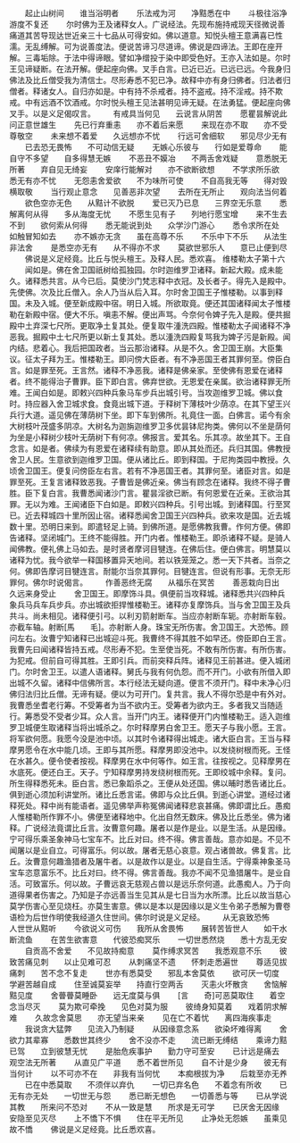 <!-- { "loadSidebar": true } -->
　　起止山树间　　谁当浴明者
　　乐法戒为河　　净黠悉在中
　　斗极往浴净　　游度不复还
　　尔时佛为王及诸释女人。广说经法。先现布施持戒现天径微说善痛道其苦导现达世近亲三十七品从可得安如。佛以道意。知悦头檀王意满喜已性濡。无乱缚解。可为说善度法。便说苦谛习尽道谛。佛说是四谛法。王即在座开解。三毒垢除。于法中得谛眼。譬如净缯投于染中即受色好。王亦入法如是。尔时王见谛疑断。在法开解。便起座向佛。叉手白言。已近已近。已远已远。今我身归佛法及比丘僧受我为清信士。尽形寿悉不犯已净。故释中亦有身归佛者。归法者归僧者。释诸女人。自归亦如是。中有持不杀戒者。持不盗戒。持不淫戒。持不欺戒。中有远酒不饮酒戒。尔时悦头檀王见法甚明见谛无疑。在法勇猛。便起座向佛叉手。以是义足偈叹言。
　　有戒具当何见　　云说言从阴苦
　　愿瞿昙解说此　　问正意世雄生
　　先已行弃重恚　　亦不着后来愿
　　来现在亦不取　　亦不受尊敬空
　　未来想不着爱　　久远想亦不忧
　　行远可舍细软　　邪见尽少无有
　　已去恐无畏怖　　不可动信无疑
　　无嫉心乐彼与　　行如是爱尊命
　　能自守不多望　　自多得慧无嫉
　　不恶丑不嫫冶　　不两舌舍戏疑
　　意悉脱无所著　　弃自见无绮妄
　　安庠行能解对　　亦不欲断欲想
　　不学求所乐欲　　悉无有亦不忧
　　无怨恚舍爱欲　　不为味所可使
　　不自高我无等　　得对毁横取敬
　　当行观止意念　　见善恶非次望
　　去所在无所止　　观向法当何着
　　欲色空亦无色　　从黠计不欲脱
　　爱已灭乃已息　　三界空无乐意
　　悉解离何从得　　多从海度无忧
　　不愿生见有子　　列地行愿宝增
　　来不生去不到　　欲何索从何得
　　悉无能说到处　　众学沙门游心
　　悉令求所在处　　如触冒知如去
　　亦不嫉亦无贪　　虽在高尊不乐
　　不乐中下不乐　　从法生非法舍
　　是悉空亦无有　　从不得亦不求
　　莫欲世邪乐人　　意已止便到尽
　　佛说是义足经竟。比丘与悦头檀王。及释人民。悉欢喜。
维楼勒太子第十六
　　闻如是。佛在舍卫国祇树给孤独园。尔时迦维罗卫诸释。新起大殿。成未能久。诸释悉共言。从今已后。莫使沙门梵志释中衣冠。及长者子。得先入是殿中。先使佛。次及比丘僧入。余人乃当从后入耳。尔时舍卫国王子惟楼勒。以事到释国。未及入城。便至新成殿中宿。明日入城。所欲取竟。便还其国诸释闻太子惟楼勒在新殿中宿。便大不乐。嗔恚不解。便出声骂。今奈何令婢子先入是殿。便共掘殿中土弃深七尺所。更取净土复其处。便复取牛湩洗四殿。惟楼勒太子闻诸释不净恶我。掘殿中土七尺所更以新土复其处。悉以湩洗四殿复骂我为婢子污是新殿。闻内结。悲着心。我后把国政者。当云那治诸释。从是不久。舍卫国王崩。大臣集议。征太子拜为王。惟楼勒王。即问傍大臣者。有不净恶国王者其罪何至。傍臣白言。如是罪至死。王言然。诸释不净恶我。诸释是佛亲家。至使佛有恩爱在诸释者。终不能得治子曹罪。臣下即白言。佛弃世欲。无恩爱在亲属。欲治诸释罪无所难。王闻白如是。即敕兴四种兵象马车步兵出城引号。当攻迦维罗卫城。佛以食时。持应器入舍卫城求食。食竟出城下道。于释树下薄枝叶少荫凉。在其下望王兴兵行大道。遥见佛在薄荫树下坐。即下车到佛所。礼竟住一面。白佛言。诺今有余大树枝叶茂盛多阴凉。大树名为迦旃迦维罗卫多优昙钵尼拘类。佛何以不坐是荫何为坐是小释树少枝叶无荫树下有何凉。佛报言。爱其名。乐其凉。故坐其下。王自念言。如是者。佛续为有恩爱在诸释续有助意。即从其处而还。兵归其国。佛教授舍卫人民。生意欲到迦维罗卫国。便从诸比丘。即到释国。于尼拘类园中教授。久顷舍卫国王。便复问傍臣左右言。若有不净恶国王者。其罪何至。诸臣对言。如是罪至死。王复言诸释致恶我。子曹皆是佛近亲。佛当有顾念在诸释。我终不得子曹胜。臣下复白言。我曹悉闻诸沙门言。瞿昙淫欲已断。有何恩爱在近亲。王欲治其罪。无以为难。王闻诸臣下白如是。即敕兴四种兵。引号出城。到诸释国。行至冥已。近去释城四十里所因止宿。诸释悉闻舍卫国王兴四种兵。欲来攻是国。近去城数十里。恐明日来到。即遣轻足上骑。到佛所道。是愿佛教我曹。作何方便。佛即告诸释。坚闭城门。王终不能得胜。开门内者。惟楼勒王。即杀诸释不疑。是骑人闻佛教。便礼佛上马如去。是时贤者摩诃目犍连。在佛后住。便白佛言。明慧莫以诸释为忧。我今欲举一释国移置异天地间。若以铁笼笼之。悉一天下共者。当奈之何。佛即告摩诃目犍连言。耐能尔当奈其罪何。目犍连言。但说有形事。无奈无形罪何。佛尔时说偈言。
　　作善恶终无腐　　从福乐在冥苦
　　善恶栽向日出　　久远来身受止
　　舍卫国王。即摩饰斗具。俱便前当攻释城。诸释悉共兴四种兵象兵马兵车兵步兵。亦出城欲拒捍惟楼勒王。诸释亦复摩饰兵。当与舍卫国王及兵共斗。尚未相见。诸释便引弓。以利刃箭射断车。当应亦射断车轭。亦射断车毂。亦截车轴。射断[馬　　毛]。亦射断人身。珠宝无所伤害。舍卫国王。大恐怖。顾问左右。汝曹宁知诸释已出城迎斗死。我曹终不得其胜不如早还。傍臣即白王言。我曹先曰闻诸释皆持五戒。尽形寿不犯。生至使当死。不敢有所伤害。有所伤害。为犯戒。但前自可得其胜。王即引兵。而前突释兵阵。诸释见王前甚进。便入城闭门。尔时舍卫王。以遣人语诸释。舅氏与我有何仇怨。而不开门。小欲有所借入即出城不久留。诸释中信佛所言。本行经法无疑向道。便言不须开门。释中未净心归佛归法归比丘僧。无谛有疑。便以为可开门。复共言。我人不得尔恐是中有外对。我曹悉坐耆老行筹。不受筹者为当不欲内王。受筹者为欲内王。多者我又当随适行。筹悉受不受者少耳。众人言。当开门内王。诸释便开门内惟楼勒王。适入迦维罗卫城便生取诸释当将出城杀之。尔时释摩男白舍卫王。愿天子与我小愿。王言。将军欲何愿。我愿今没是池中顷。以其时令诸释得出城走。诸大臣白言。王当与释摩男愿令在水中能几顷。王即与其所愿。释摩男即没池中。以发绕树根而死。王怪在水甚久。便令使者按视。释摩男在水中何等作。如王言。往按视之。见释摩男在水底死。便还白王。天子。宁知释摩男持发绕树根而死。王即绞城中余释。复问。所生得释悉死未。臣白言。悉已象蹈杀之。王便从处还国。佛以晡时悉告诸比丘。俱到逝心须加利讲堂所。诸比丘悉言诺。佛即与众比丘俱。到逝心讲堂。道经过诸释死处。释中尚有能语者。遥见佛举声称冤佛闻诸释悲哀甚痛。佛即谓比丘。愚痴人惟楼勒所作罪不小。佛便至诸释地中。化出自然无数床。佛及比丘悉坐。佛为诸释。广说经法竟谓比丘言。汝曹意何趣。屠者以是作是业。以是生活。从是因缘。宁可得乐乘圣象神马七宝车不。比丘对曰。终不得。佛言善哉。意亦如是。不见不闻屠以是业自立。可得富乐。何以故。屠者无慈心哀意。观占诸兽故。佛复言。比丘。汝曹意何趣渔猎者及屠牛者。以是故作以是业。以是自生活。宁得乘神象圣马宝车恣意富乐不。比丘对曰。终不得。佛言善哉。我亦不闻不见渔猎屠牛。是业自活。可致富乐。何以故。子曹远哀无慈观占兽以是远乐奈何道。此愚痴人。乃于向道得果者伤害之。乃知是子亦远善当生见其从是七日当为水所漂。比丘以故当慈心莫学伤害心至见烧枉。亦莫生害意。佛以是本以是因缘以是义生令弟子悉解为曹卷语检为后世作明使我经道久住世间。佛尔时说是义足经。
　　从无哀致恐怖　　人世世从黠听
　　今欲说义可伤　　我所从舍畏怖
　　展转苦皆世人　　如干水断流鱼
　　在苦生欲害意　　代彼恐痴冥乐
　　一切世悉然烧　　悉十方乱无安
　　自贡高不舍爱　　不见故持痴意
　　莫作缚求冥苦　　我悉观意不乐
　　彼致苦痛见刺　　以止见难可忍
　　从刺痛坚不遗　　怀刺走悉遍世
　　尊适见拔痛刺　　苦不念不复走
　　世亦有悉莫受　　邪乱本舍莫依
　　欲可厌一切度　　学避苦越自成
　　住至诚莫妄举　　持直行空两舌
　　灭恚火坏散贪　　舍恼解黠见度
　　舍瞢瞢莫睡卧　　远无度莫与俱
　　[言　　奇]可恶莫取住　　着空念当尽灭
　　莫为欺可牵挽　　见色对莫为服
　　彼绮身知莫着　　戏着阴求解难
　　久故念舍莫思　　亦无望当来亲
　　见在亡不着忧　　离四海疾事走
　　我说贪大猛弊　　见流入乃制疑
　　从因缘意念系　　欲染坏难得离
　　舍欲力其辈寡　　悉数世其终少
　　舍不没亦不走　　流已断无缚结
　　乘谛力黠已驾　　立到彼慧无忧
　　是胎危疾事护　　勤力守可至安
　　已计远是痛去　　观空法无所著
　　从直见广平道　　悉不着世所见
　　自不计是少身　　彼无有当何计
　　以不可亦不在　　非我有当何忧
　　本痴根拔为净　　后栽至亦无养
　　已在中悉莫取　　不须伴以弃仇
　　一切已弃名色　　不着念有所收
　　已无有亦无处　　一切世无与怨
　　悉已断无想色　　一切善悉与等
　　已从学说其教　　所来问不恐对
　　不从一致是慧　　所求是无可学
　　已厌舍无因缘　　安隐至见灭尽
　　上不憍下不惧　　住在平无所见
　　止净处无怨嫉　　虽乘见故不憍
　　佛说是义足经竟。比丘悉欢喜。


